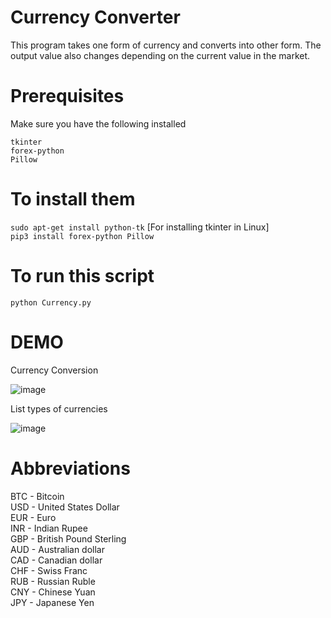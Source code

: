 # Currency Converter

This program takes one form of currency and converts into other form. The output value also changes depending on the current value in the market.

# Prerequisites

Make sure you have the following installed

```tkinter``` <br />
```forex-python``` <br />
```Pillow``` 

# To install them

```sudo apt-get install python-tk``` [For installing tkinter in Linux] <br />
```pip3 install forex-python Pillow```

# To run this script
```python Currency.py```

# DEMO
Currency Conversion


![image](https://raw.githubusercontent.com/skarthi2001/Images/main/Output.PNG)


List types of currencies


![image](https://raw.githubusercontent.com/skarthi2001/Images/main/Output2.PNG)

# Abbreviations

BTC - Bitcoin<br />
USD - United States Dollar<br />
EUR - Euro<br />
INR - Indian Rupee<br />
GBP - British Pound Sterling<br />
AUD - Australian dollar<br />
CAD - Canadian dollar<br />
CHF - Swiss Franc<br />
RUB - Russian Ruble<br />
CNY - Chinese Yuan<br />
JPY - Japanese Yen
